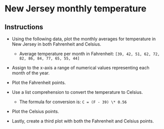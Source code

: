 # New Jersey monthly temperature

## Instructions

* Using the following data, plot the monthly averages for temperature in New Jersey in both Fahrenheit and Celsius.
  - Average temperature per month in Fahrenheit: `[39, 42, 51, 62, 72, 82, 86, 84, 77, 65, 55, 44]`

* Assign to the x-axis a range of numerical values representing each month of the year.

* Plot the Fahrenheit points.

* Use a list comprehension to convert the temperature to Celsius.
  - The formula for conversion is: `C = (F - 39) \* 0.56`

* Plot the Celsius points.

* Lastly, create a third plot with both the Fahrenheit and Celsius points.
